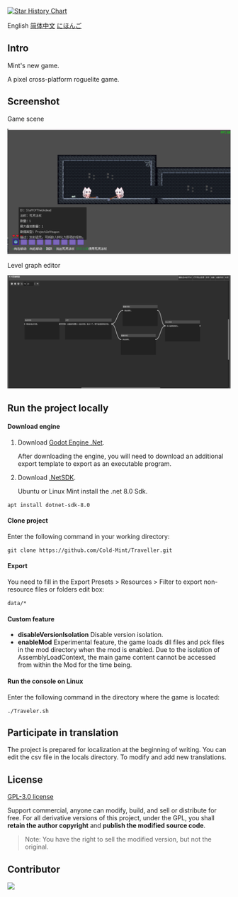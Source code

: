 [![Star History Chart](https://api.star-history.com/svg?repos=Cold-Mint/Traveller&type=Date)](https://star-history.com/#Cold-Mint/Traveller&Date)

English [简体中文](README_ZH.md) [にほんご](README_JA.md)

## Intro

Mint's new game.

A pixel cross-platform roguelite game.

## Screenshot

Game scene

![](screenshot/0.0.1/game_page.png)

Level graph editor

![](screenshot/0.0.1/level_Graph_Editor.png)

## Run the project locally

#### Download engine

1. Download [Godot Engine .Net](https://godotengine.org/).

   After downloading the engine, you will need to download an additional export template to export as an executable
   program.

2. Download [.NetSDK](https://dotnet.microsoft.com/download).

   Ubuntu or Linux Mint install the .net 8.0 Sdk.

```
apt install dotnet-sdk-8.0
```

#### Clone project

Enter the following command in your working directory:

```
git clone https://github.com/Cold-Mint/Traveller.git
```

#### Export

You need to fill in the Export Presets > Resources > Filter to export non-resource files or folders edit box:

```
data/*
```

#### Custom feature

- **disableVersionIsolation** Disable version isolation.
- **enableMod** Experimental feature, the game loads dll files and pck files in the mod directory when the mod is
  enabled. Due to the isolation of AssemblyLoadContext, the main game content cannot be accessed from within the Mod for
  the time being.

#### Run the console on Linux

Enter the following command in the directory where the game is located:

```
./Traveler.sh
```

## Participate in translation

The project is prepared for localization at the beginning of writing. You can edit the csv file in the locals directory.
To modify and add new translations.

## License

[GPL-3.0 license](LICENSE)

Support commercial, anyone can modify, build, and sell or distribute for free. For all derivative versions of this
project, under the GPL, you shall  **retain the author copyright** and **publish the modified source code**.

> Note: You have the right to sell the modified version, but not the original.
>

## Contributor

<a href="https://github.com/Cold-Mint/Traveller/graphs/contributors">
  <img src="https://contrib.rocks/image?repo=Cold-Mint/Traveller" />
</a>
